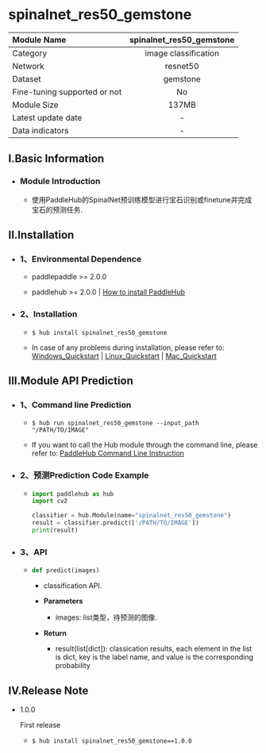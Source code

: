 # spinalnet_res50_gemstone

|Module Name|spinalnet_res50_gemstone|
| :--- | :---: |
|Category|image classification|
|Network|resnet50|
|Dataset|gemstone|
|Fine-tuning supported or not|No|
|Module Size|137MB|
|Latest update date|-|
|Data indicators|-|


## I.Basic Information



- ### Module Introduction

  - 使用PaddleHub的SpinalNet预训练模型进行宝石识别或finetune并完成宝石的预测任务.
## II.Installation

- ### 1、Environmental Dependence  

  - paddlepaddle >= 2.0.0  

  - paddlehub >= 2.0.0  | [How to install PaddleHub]()


- ### 2、Installation

  - ```shell
    $ hub install spinalnet_res50_gemstone
    ```
  - In case of any problems during installation, please refer to: [Windows_Quickstart]() | [Linux_Quickstart]() | [Mac_Quickstart]()

## III.Module API Prediction

- ### 1、Command line Prediction

  - ```shell
    $ hub run spinalnet_res50_gemstone --input_path "/PATH/TO/IMAGE"
    ```
  - If you want to call the Hub module through the command line, please refer to: [PaddleHub Command Line Instruction](../../../../docs/docs_ch/tutorial/cmd_usage.rst)

- ### 2、预测Prediction Code Example

  - ```python
    import paddlehub as hub
    import cv2

    classifier = hub.Module(name="spinalnet_res50_gemstone")
    result = classifier.predict(['/PATH/TO/IMAGE'])
    print(result)
    ```

- ### 3、API

  - ```python
    def predict(images)
    ```
    - classification API.
    - **Parameters**
      - images: list类型，待预测的图像.

    - **Return**
      - result(list[dict]): classication results, each element in the list is dict, key is the label name, and value is the corresponding probability





## IV.Release Note

* 1.0.0

  First release
  - ```shell
    $ hub install spinalnet_res50_gemstone==1.0.0
    ```
